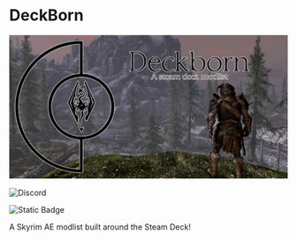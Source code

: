# DeckBorn

![Deckborn](https://github.com/Pentonize/DeckBorn/blob/main/Deckborn.png)

![Discord](https://img.shields.io/discord/714478891602935819?style=flat&logo=discord&link=https://discord.gg/KYgU4zbEZd)

![Static Badge](https://img.shields.io/badge/discord-passing-green?style=flat&logo=discord&link=https%3A%2F%2Fdiscord.gg%2FKYgU4zbEZd)










A Skyrim AE modlist built around the Steam Deck!

